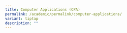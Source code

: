 ```yaml
---
title: Computer Applications (CPA)
permalink: /academic/permalink/computer-applications/
variant: tiptap
description: ""
---
```

